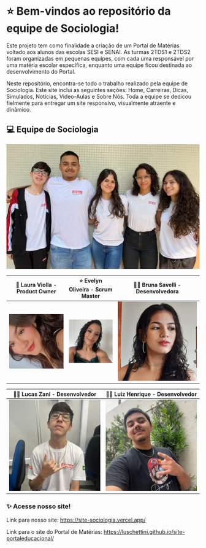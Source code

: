 # ⭐ Bem-vindos ao repositório da equipe de Sociologia!

Este projeto tem como finalidade a criação de um Portal de Matérias voltado aos alunos das escolas SESI e SENAI. As turmas 2TDS1 e 2TDS2 foram organizadas em pequenas equipes, com cada uma responsável por uma matéria escolar específica, enquanto uma equipe ficou destinada ao desenvolvimento do Portal. <br>

Neste repositório, encontra-se todo o trabalho realizado pela equipe de Sociologia. Este site inclui as seguintes seções: Home, Carreiras, Dicas, Simulados, Notícias, Video-Aulas e Sobre Nós. Toda a equipe se dedicou fielmente para entregar um site responsivo, visualmente atraente e dinâmico.

## 💻 Equipe de Sociologia

![Equipe de Sociologia](./img-readme/equipe-de-sociologia.jpeg)

| 🌟 Laura Violla - Product Owner | ⭐ Evelyn Oliveira - Scrum Master | 👩‍💻 Bruna Savelli - Desenvolvedora  |
|--------------------------------|-------------------------------|-----------------|
| ![Foto: Laura Product Owner](./img-readme/Laura.jpeg) | ![Foto: Evelyn Scrum Master](./img-readme/Evelyn.jpeg) | ![Foto: Bruna Desenvolvedora](./img-readme/Bruna.jpeg) |

| 👨‍💻 Lucas Zani - Desenvolvedor | 👨‍💻 Luiz Henrique - Desenvolvedor  |
|-----------------|-------------------|
| ![Foto: Lucas Desenvolvedor](./img-readme/Lucas.jpeg) | ![Foto: Luiz Desenvolvedor](./img-readme/Luiz.jpeg) |

### ✨ Acesse nosso site!

Link para nosso site: https://site-sociologia.vercel.app/<br>

Link para o site do Portal de Matérias: https://luschettini.github.io/site-portaleducacional/